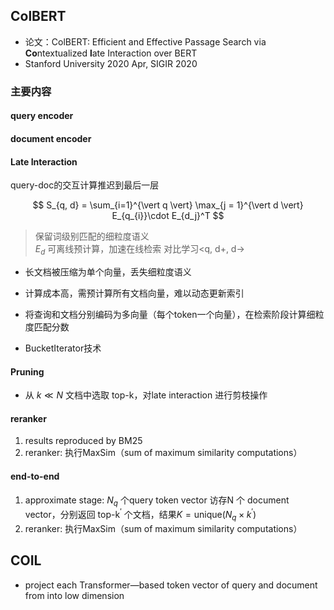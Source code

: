 
## ColBERT
- 论文：ColBERT: Efficient and Effective Passage Search via **Co**ntextualized **l**ate Interaction over BERT  
- Stanford University 2020 Apr, SIGIR 2020

### 主要内容
#### query encoder

#### document encoder


#### Late Interaction
query-doc的交互计算推迟到最后一层

$$
S_{q, d} = \sum_{i=1}^{\vert q \vert} \max_{j = 1}^{\vert d \vert} E_{q_{i}}\cdot E_{d_j}^T
$$

> 保留词级别匹配的细粒度语义  
> $E_d$ 可离线预计算，加速在线检索
> 对比学习<q, d+, d->


- 长文档被压缩为单个向量，丢失细粒度语义
- 计算成本高，需预计算所有文档向量，难以动态更新索引

- 将查询和文档分别编码为多向量（每个token一个向量），在检索阶段计算细粒度匹配分数
- BucketIterator技术
#### Pruning
- 从 $k \ll N$ 文档中选取 top-k，对late interaction 进行剪枝操作
#### reranker
1. results reproduced by BM25
2. reranker: 执行MaxSim（sum of maximum similarity computations）

#### end-to-end
1. approximate stage: $N_q$ 个query token vector 访存N 个 document vector，分别返回 top-k$^{'}$ 个文档，结果$K = \text{unique}(N_q \times k^{'})$
2. reranker: 执行MaxSim（sum of maximum similarity computations）



## COIL
- project each Transformer—based token vector of query and document from  into low dimension